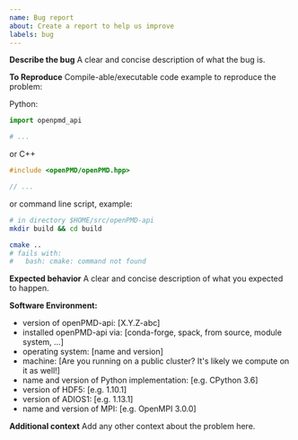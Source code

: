 ```yaml
---
name: Bug report
about: Create a report to help us improve
labels: bug
---
```


**Describe the bug**
A clear and concise description of what the bug is.

**To Reproduce**
Compile-able/executable code example to reproduce the problem:

Python:
```python
import openpmd_api

# ...
```
or C++
```C++
#include <openPMD/openPMD.hpp>

// ...
```

or command line script, example:
```bash
# in directory $HOME/src/openPMD-api
mkdir build && cd build

cmake ..
# fails with:
#   bash: cmake: command not found
```

**Expected behavior**
A clear and concise description of what you expected to happen.

**Software Environment:**
 - version of openPMD-api: [X.Y.Z-abc]
 - installed openPMD-api via: [conda-forge, spack, from source, module system, ...]
 - operating system: [name and version]
 - machine: [Are you running on a public cluster? It's likely we compute on it as well!]
 - name and version of Python implementation: [e.g. CPython 3.6]
 - version of HDF5: [e.g. 1.10.1]
 - version of ADIOS1: [e.g. 1.13.1]
 - name and version of MPI: [e.g. OpenMPI 3.0.0]

**Additional context**
Add any other context about the problem here.
